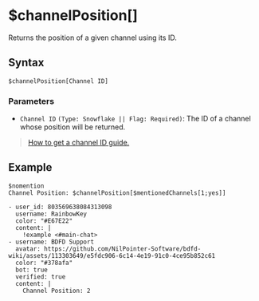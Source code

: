 # $channelPosition[]
Returns the position of a given channel using its ID.

## Syntax
```
$channelPosition[Channel ID]
```

### Parameters
- `Channel ID` `(Type: Snowflake || Flag: Required)`: The ID of a channel whose position will be returned.
> [How to get a channel ID guide.](https://support.discord.com/hc/en-us/articles/206346498-Where-can-I-find-my-User-Server-Message-ID-)
## Example
```
$nomention
Channel Position: $channelPosition[$mentionedChannels[1;yes]]
```

```discord yaml
- user_id: 803569638084313098
  username: RainbowKey
  color: "#E67E22"
  content: |
    !example <#main-chat>
- username: BDFD Support
  avatar: https://github.com/NilPointer-Software/bdfd-wiki/assets/113303649/e5fdc906-6c14-4e19-91c0-4ce95b852c61
  color: "#378afa"
  bot: true
  verified: true
  content: |
    Channel Position: 2
```

